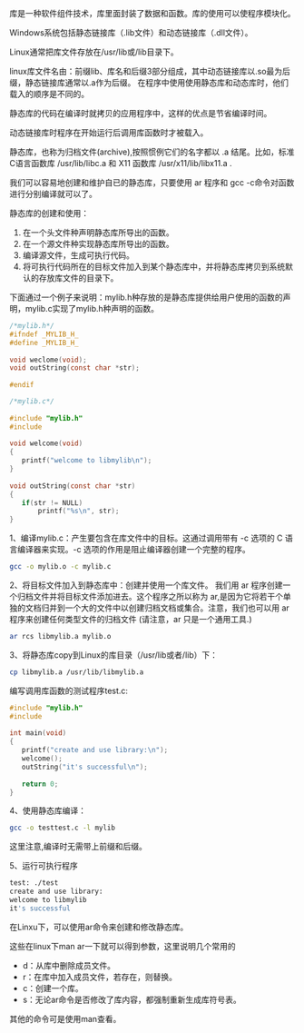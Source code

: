 库是一种软件组件技术，库里面封装了数据和函数。库的使用可以使程序模块化。

Windows系统包括静态链接库（.lib文件）和动态链接库（.dll文件）。

Linux通常把库文件存放在/usr/lib或/lib目录下。

linux库文件名由：前缀lib、库名和后缀3部分组成，其中动态链接库以.so最为后缀，静态链接库通常以.a作为后缀。
在程序中使用使用静态库和动态库时，他们载入的顺序是不同的。

静态库的代码在编译时就拷贝的应用程序中，这样的优点是节省编译时间。

动态链接库时程序在开始运行后调用库函数时才被载入。

静态库，也称为归档文件(archive),按照惯例它们的名字都以 .a 结尾。比如，标准C语言函数库 /usr/lib/libc.a 和 X11 函数库 /usr/x11/lib/libx11.a .

我们可以容易地创建和维护自已的静态库，只要使用 ar 程序和 gcc -c命令对函数进行分别编译就可以了。

静态库的创建和使用：

1. 在一个头文件种声明静态库所导出的函数。
2. 在一个源文件种实现静态库所导出的函数。
3. 编译源文件，生成可执行代码。
4. 将可执行代码所在的目标文件加入到某个静态库中，并将静态库拷贝到系统默认的存放库文件的目录下。

下面通过一个例子来说明：mylib.h种存放的是静态库提供给用户使用的函数的声明，mylib.c实现了mylib.h种声明的函数。

```c
/*mylib.h*/  
#ifndef _MYLIB_H_  
#define _MYLIB_H_  
   
void weclome(void);  
void outString(const char *str);  
   
#endif  
```

```c
/*mylib.c*/  
   
#include "mylib.h"  
#include  
   
void welcome(void)  
{  
   printf("welcome to libmylib\n");  
}  
   
void outString(const char *str)  
{  
   if(str != NULL)  
       printf("%s\n", str);  
}  
```

1、编译mylib.c：产生要包含在库文件中的目标。这通过调用带有 -c 选项的 C 语言编译器来实现。-c 选项的作用是阻止编译器创建一个完整的程序。
```bash
gcc -o mylib.o -c mylib.c  
```

2、将目标文件加入到静态库中：创建并使用一个库文件。 我们用 ar 程序创建一个归档文件并将目标文件添加进去。这个程序之所以称为 ar,是因为它将若干个单独的文档归并到一个大的文件中以创建归档文档或集合。注意，我们也可以用 ar 程序来创建任何类型文件的归档文件 (请注意，ar 只是一个通用工具.)
```bash
ar rcs libmylib.a mylib.o  
```
3、将静态库copy到Linux的库目录（/usr/lib或者/lib）下：
```bash
cp libmylib.a /usr/lib/libmylib.a  
```

编写调用库函数的测试程序test.c:
```c
#include "mylib.h"  
#include  
   
int main(void)  
{  
   printf("create and use library:\n");  
   welcome();  
   outString("it's successful\n");  
   
   return 0;  
}  
```

4、使用静态库编译：

```bash
gcc -o testtest.c -l mylib  
```
这里注意,编译时无需带上前缀和后缀。

5、运行可执行程序
```bash
test: ./test  
create and use library:  
welcome to libmylib  
it's successful  
```
在Linxu下，可以使用ar命令来创建和修改静态库。

这些在linux下man ar一下就可以得到参数，这里说明几个常用的

- d：从库中删除成员文件。
- r：在库中加入成员文件，若存在，则替换。
- c：创建一个库。
- s：无论ar命令是否修改了库内容，都强制重新生成库符号表。

其他的命令可是使用man查看。